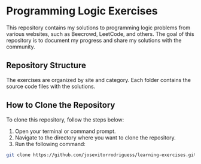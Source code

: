 # Programming Logic Exercises

This repository contains my solutions to programming logic problems from various websites, such as Beecrowd, LeetCode, and others. The goal of this repository is to document my progress and share my solutions with the community.

## Repository Structure

The exercises are organized by site and category. Each folder contains the source code files with the solutions.

## How to Clone the Repository

To clone this repository, follow the steps below:

1. Open your terminal or command prompt.
2. Navigate to the directory where you want to clone the repository.
3. Run the following command:

```bash
git clone https://github.com/josevitorrodriguess/learning-exercises.git
